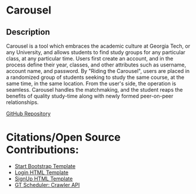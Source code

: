 # Carousel
## Description
Carousel is a tool which embraces the academic culture at Georgia Tech, or any University, and allows students to find study groups for any particular class, at any particular time. 
Users first create an account, and in the process define their year, classes, and other attributes such as username, account name, and password. By "Riding the Carousel",
users are placed in a randomized group of students seeking to study the same course, at the same time, in the same location. From the user's side, the operation is seamless.
Carousel handles the matchmaking, and the student reaps the benefits of quality study-time along with newly formed peer-on-peer relationships.

[GitHub Repository](https://github.com/DhruvShah09/Carousel.git)

# Citations/Open Source Contributions:
- [Start Bootstrap Template](https://startbootstrap.com/template/scrolling-nav/)
- [Login HTML Template](https://colorlib.com/wp/html5-and-css3-login-forms/)
- [SignUp HTML Template](https://colorlib.com/wp/free-bootstrap-registration-forms/)
- [GT Scheduler: Crawler API](https://github.com/gt-scheduler/crawler.git)
